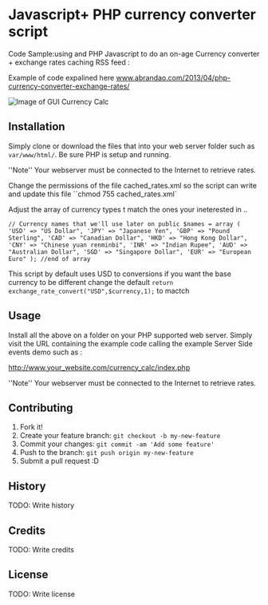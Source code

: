 # Javascript+ PHP currency converter script  
Code Sample:using and  PHP Javascript  to do an on-age Currency converter + exchange rates caching RSS feed :

Example of code expalined here www.abrandao.com/2013/04/php-currency-converter-exchange-rates/

![Image of GUI Currency Calc](http://www.abrandao.com/wp-content/uploads/2013/01/currency_calc.png)

## Installation
Simply clone  or download the  files that into your web server folder such as `var/www/html/`. 
Be sure PHP is setup and running. 

  ''Note'' Your webserver must be connected to the Internet to retrieve rates.
 
Change the permissions of the file cached_rates.xml so the script can write and update this file
``chmod 755 cached_rates.xml` 

Adjust the array of currency types t match the ones your ineterested in ..

`// Currency names that we'll use later on
public $names = array (
'USD' => "US Dollar",
'JPY' => "Japanese Yen",
'GBP' => "Pound Sterling",
'CAD' => "Canadian Dollar",
'HKD' => "Hong Kong Dollar",
'CNY' => "Chinese yuan renminbi",
'INR' => "Indian Rupee",
'AUD' => "Australian Dollar",
'SGD' => "Singapore Dollar",
'EUR' => "European Euro"
); //end of array`


This script by default uses USD to <currency> conversions if you want the base currency to be  different change the default 
	`return exchange_rate_convert("USD",$currency,1);` 
to mactch 

## Usage

 Install all the above on a folder on your PHP supported web server.
 Simply visit the URL containing the example code  calling the example Server Side events demo such as :

http://www.your_website.com/currency_calc/index.php

''Note'' Your webserver must be connected to the Internet to retrieve rates.

## Contributing
1. Fork it!
2. Create your feature branch: `git checkout -b my-new-feature`
3. Commit your changes: `git commit -am 'Add some feature'`
4. Push to the branch: `git push origin my-new-feature`
5. Submit a pull request :D
## History
TODO: Write history
## Credits
TODO: Write credits
## License
TODO: Write license
